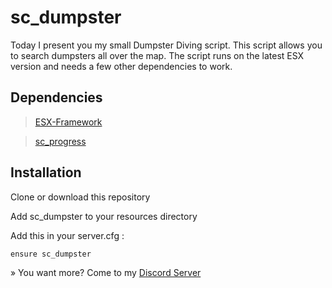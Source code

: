 # sc_dumpster

Today I present you my small Dumpster Diving script. This script allows you to search dumpsters all over the map. The script runs on the latest ESX version and needs a few other dependencies to work.



## Dependencies 

> [ESX-Framework](https://github.com/esx-framework/esx-legacy)

> [sc_progress](https://forum.cfx.re/t/release-progress-bars-1-0-standalone/526287) 

## Installation
Clone or download this repository

Add sc_dumpster to your resources directory

Add this in your server.cfg :
```
ensure sc_dumpster
```
» You want more? Come to my [Discord Server](https://discord.gg/Mqgewse3Yc)
